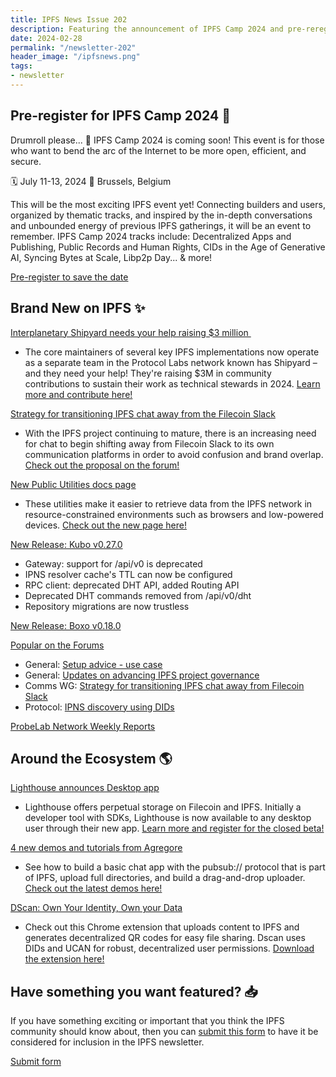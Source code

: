 ```yaml
---
title: IPFS News Issue 202
description: Featuring the announcement of IPFS Camp 2024 and pre-reregistration for this year's exciting event!
date: 2024-02-28
permalink: "/newsletter-202"
header_image: "/ipfsnews.png"
tags:
- newsletter
---
```


## **Pre-register for IPFS Camp 2024 🔭**

Drumroll please... 🥁 IPFS Camp 2024 is coming soon! This event is for those who want to bend the arc of the Internet to be more open, efficient, and secure.

🗓️ July 11-13, 2024
📍 Brussels, Belgium

This will be the most exciting IPFS event yet! Connecting builders and users, organized by thematic tracks, and inspired by the in-depth conversations and unbounded energy of previous IPFS gatherings, it will be an event to remember. IPFS Camp 2024 tracks include: Decentralized Apps and Publishing, Public Records and Human Rights, CIDs in the Age of Generative AI, Syncing Bytes at Scale, Libp2p Day... & more!

<a href="https://lu.ma/preregcamp24" class="cta-button">Pre-register to save the date</a>

## **Brand New on IPFS ✨**

[Interplanetary Shipyard needs your help raising $3 million ](https://ipshipyard.gitwallet.co/)

- The core maintainers of several key IPFS implementations now operate as a separate team in the Protocol Labs network known has Shipyard – and they need your help! They're raising $3M in community contributions to sustain their work as technical stewards in 2024. [Learn more and contribute here!](https://ipshipyard.gitwallet.co/)

[Strategy for transitioning IPFS chat away from the Filecoin Slack](https://discuss.ipfs.tech/t/strategy-for-transitioning-ipfs-chat-away-from-filecoin-slack/17532)

- With the IPFS project continuing to mature, there is an increasing need for chat to begin shifting away from Filecoin Slack to its own communication platforms in order to avoid confusion and brand overlap. [Check out the proposal on the forum!](https://discuss.ipfs.tech/t/strategy-for-transitioning-ipfs-chat-away-from-filecoin-slack/17532)

[New Public Utilities docs page](https://docs.ipfs.tech/concepts/public-utilities/)

- These utilities make it easier to retrieve data from the IPFS network in resource-constrained environments such as browsers and low-powered devices. [Check out the new page here!](https://docs.ipfs.tech/concepts/public-utilities/)

[New Release: Kubo v0.27.0](https://github.com/ipfs/kubo/blob/master/docs/changelogs/v0.27.md)

- Gateway: support for /api/v0 is deprecated
- IPNS resolver cache's TTL can now be configured
- RPC client: deprecated DHT API, added Routing API
- Deprecated DHT commands removed from /api/v0/dht
- Repository migrations are now trustless

[New Release: Boxo v0.18.0](https://github.com/ipfs/boxo/releases/tag/v0.18.0)

[Popular on the Forums](https://discuss.ipfs.tech/top?period=monthly)

- General: [Setup advice - use case](https://discuss.ipfs.tech/t/setup-advice-use-case/17535)
- General: [Updates on advancing IPFS project governance](https://discuss.ipfs.tech/t/updates-on-advancing-ipfs-project-governance/17522)
- Comms WG: [Strategy for transitioning IPFS chat away from Filecoin Slack](https://discuss.ipfs.tech/t/strategy-for-transitioning-ipfs-chat-away-from-filecoin-slack/17532)
- Protocol: [IPNS discovery using DIDs](https://discuss.ipfs.tech/t/ipns-discovery-using-dids/17539)

[ProbeLab Network Weekly Reports](https://github.com/plprobelab/network-measurements/tree/master/reports/2023)

## **Around the Ecosystem 🌎**

[Lighthouse announces Desktop app](https://twitter.com/LighthouseWeb3/status/1752002422523019396?s=20)

- Lighthouse offers perpetual storage on Filecoin and IPFS. Initially a developer tool with SDKs, Lighthouse is now available to any desktop user through their new app. [Learn more and register for the closed beta!](https://twitter.com/LighthouseWeb3/status/1752002422523019396?s=20)

[4 new demos and tutorials from Agregore](https://agregore.mauve.moe/blog/2023/12/demos-and-tutorials-second-round#webapps-milestone-3)

- See how to build a basic chat app with the pubsub:// protocol that is part of IPFS, upload full directories, and build a drag-and-drop uploader. [Check out the latest demos here!](https://agregore.mauve.moe/blog/2023/12/demos-and-tutorials-second-round#webapps-milestone-3)

[DScan: Own Your Identity, Own your Data](https://chromewebstore.google.com/detail/dscan-own-your-identity-o/idpfgkgogjjgklefnkjdpghkifbjenap)

- Check out this Chrome extension that uploads content to IPFS and generates decentralized QR codes for easy file sharing. Dscan uses DIDs and UCAN for robust, decentralized user permissions. [Download the extension here!](https://chromewebstore.google.com/detail/dscan-own-your-identity-o/idpfgkgogjjgklefnkjdpghkifbjenap)

## **Have something you want featured? 📥**

If you have something exciting or important that you think the IPFS community should know about, then you can [submit this form](https://airtable.com/appjqlMYucNiOYHl7/shrfPrKe112FW3ucv) to have it be considered for inclusion in the IPFS newsletter.

<a href="https://airtable.com/appjqlMYucNiOYHl7/shrfPrKe112FW3ucv" class="cta-button">Submit form</a>
